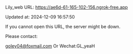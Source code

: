 Lily_web URL: https://ae6d-61-165-102-156.ngrok-free.app

Updated at: 2024-12-09 16:57:50

If you cannot open this URL, the server might be down.

Please contact: 

goley04@foxmail.com Or Wechat:GL_yeaH